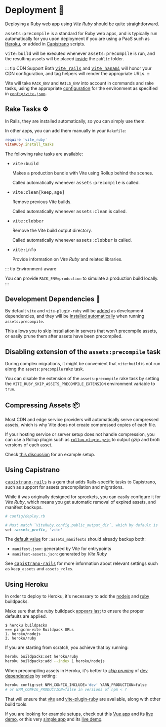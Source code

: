 [discussions]: https://github.com/ElMassimo/vite_ruby/discussions
[rails]: https://rubyonrails.org/
[webpacker]: https://github.com/rails/webpacker
[vite rails]: https://github.com/ElMassimo/vite_ruby
[vite]: https://vitejs.dev/
[vite-plugin-ruby]: https://github.com/ElMassimo/vite_ruby/tree/main/vite-plugin-ruby
[vite-templates]: https://github.com/vitejs/vite/tree/main/packages/create-app
[plugins]: https://vitejs.dev/plugins/
[configuration reference]: /config/
[example1]: https://github.com/ElMassimo/pingcrm-vite
[heroku1]: https://pingcrm-vite.herokuapp.com/
[example2]: https://github.com/ElMassimo/vite_ruby/tree/main/examples/rails
[heroku2]: https://vite-rails-demo.herokuapp.com/
[build options]: /config/#build-options
[configuration reference]: /config/
[vite_rails]: https://github.com/ElMassimo/vite_ruby/tree/main/vite_rails
[vite_hanami]: https://github.com/ElMassimo/vite_ruby/tree/main/vite_hanami
[json]: /config/#shared-configuration-file-📄
[publicOutputDir]: /config/#publicoutputdir
[installation]: /guide/#setup-%F0%9F%93%A6
[nodejs buildpack]: https://elements.heroku.com/buildpacks/heroku/heroku-buildpack-nodejs
[ruby buildpack]: https://elements.heroku.com/buildpacks/heroku/heroku-buildpack-ruby
[skip pruning]: https://devcenter.heroku.com/articles/nodejs-support#skip-pruning
[capistrano-rails]: https://github.com/capistrano/rails
[installed automatically]: https://github.com/ElMassimo/vite_ruby/blob/main/vite_ruby/lib/tasks/vite.rake#L59-L63
[dev dependencies]: /guide/deployment.html#development-dependencies-🔗

# Deployment 🚀

Deploying a Ruby web app using _Vite Ruby_ should be quite straightforward.

<kbd>assets:precompile</kbd> is a standard for Ruby web apps, and is typically
run automatically for you upon deployment if you are using a PaaS such as
[Heroku][heroku1], or added in [Capistrano](#using-capistrano) scripts.

<kbd>vite:build</kbd> will be executed whenever <kbd>assets:precompile</kbd> is run,
and the resulting assets will be placed [inside][publicOutputDir] the `public` folder.

::: tip CDN Support
Both <kbd>[vite_rails]</kbd> and <kbd>[vite_hanami]</kbd> will honor your CDN configuration, and tag helpers will render the appropriate URLs.
:::

Vite will take `RACK_ENV` and `RAILS_ENV` into account in commands and rake tasks,
using the appropriate [configuration][configuration reference] for the environment as specified in [`config/vite.json`][json].

## Rake Tasks ⚙️

In Rails, they are installed automatically, so you can simply use them.

In other apps, you can add them manually in your `Rakefile`:

```ruby
require 'vite_ruby'
ViteRuby.install_tasks
```

The following rake tasks are available:

- <kbd>vite:build</kbd>

  Makes a production bundle with Vite using Rollup behind the scenes.

  Called automatically whenever <kbd>assets:precompile</kbd> is called.

- <kbd>vite:clean[keep,age]</kbd>

  Remove previous Vite builds.

  Called automatically whenever <kbd>assets:clean</kbd> is called.

- <kbd>vite:clobber</kbd>

  Remove the Vite build output directory.

  Called automatically whenever <kbd>assets:clobber</kbd> is called.

- <kbd>vite:info</kbd>

  Provide information on _Vite Ruby_ and related libraries.

::: tip Environment-aware

You can provide `RACK_ENV=production` to simulate a production build locally.
:::

## Development Dependencies 🔗

By default `vite` and `vite-plugin-ruby` will be [added][installation] as
development dependencies, and they will be [installed automatically] when
running `assets:precompile`.

This allows you to skip installation in servers that won't precompile assets, or
easily prune them after assets have been precompiled.

## Disabling extension of the `assets:precompile` task

During complex migrations, it might be convenient that `vite:build` is not run
along the `assets:precompile` rake task.

You can disable the extension of the `assets:precompile` rake task by setting
the `VITE_RUBY_SKIP_ASSETS_PRECOMPILE_EXTENSION` environment variable to `true`.

## Compressing Assets 📦

Most CDN and edge service providers will automatically serve compressed assets,
which is why Vite does not create compressed copies of each file.

If your hosting service or server setup does not handle compression, you can
use a Rollup plugin such as [`rollup-plugin-gzip`](https://github.com/kryops/rollup-plugin-gzip) to output gzip and brotli versions of each asset.

Check [this discussion](https://github.com/ElMassimo/vite_ruby/discussions/101#discussioncomment-1019222) for an example setup.

## Using Capistrano

<kbd>[capistrano-rails]</kbd> is a gem that adds Rails-specific tasks to Capistrano, such as support for assets precompilation and migrations.

While it was originally designed for sprockets, you can easily configure it for _Vite Ruby_, which means you get automatic removal of expired assets, and manifest backups.

```ruby
# config/deploy.rb

# Must match `ViteRuby.config.public_output_dir`, which by default is 'vite'
set :assets_prefix, 'vite'
```

The [default value](https://github.com/capistrano/rails/blob/d86a8db16281f09d8cfff9ee791297134bce9801/lib/capistrano/tasks/assets.rake#L139) for `:assets_manifests` should already backup both:
- `manifest.json`: generated by Vite for entrypoints
- `manifest-assets.json`: generated by _Vite Ruby_

See <kbd>[capistrano-rails]</kbd> for more information about relevant settings
such as `keep_assets` and `assets_roles`.

## Using Heroku

In order to deploy to Heroku, it's necessary to add the [nodejs][nodejs buildpack] and [ruby][ruby buildpack] buildpacks.

Make sure that the ruby buildpack [appears last](https://devcenter.heroku.com/articles/using-multiple-buildpacks-for-an-app#viewing-buildpacks) to ensure the proper defaults are applied.

```
$ heroku buildpacks
=== pingcrm-vite Buildpack URLs
1. heroku/nodejs
2. heroku/ruby
```

If you are starting from scratch, you achieve that by running:

```bash
heroku buildpacks:set heroku/ruby
heroku buildpacks:add --index 1 heroku/nodejs
```

When precompiling assets in Heroku, it's better to _[skip pruning]_ of [dev dependencies] by setting:
```bash
heroku config:set NPM_CONFIG_INCLUDE='dev' YARN_PRODUCTION=false
# or NPM_CONFIG_PRODUCTION=false in versions of npm < 7
```
That will ensure that [vite] and [vite-plugin-ruby] are available, along with other build tools.

If you are looking for example setups, check out this [Vue app][example1] and its [live demo][heroku1], or this very [simple app][example2] and its [live demo][heroku2].

